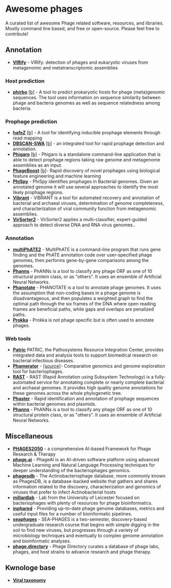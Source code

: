 # Awesome phages

A curated list of awesome Phage related software, resources, and libraries. Mostly command line based, and free or 
open-source. Please feel free to contribute!

## Annotation

- **[VIRify](https://github.com/EBI-Metagenomics/emg-viral-pipeline)** - VIRify: detection of phages and eukaryotic
viruses from metagenomic and metatranscriptomic assemblies

### Host prediction

- **[phirbo](https://github.com/aziele/phirbo)** [[b]](https://www.biorxiv.org/content/10.1101/2021.01.05.425417v1) -
A tool to predict prokaryotic hosts for phage (meta)genomic sequences. The tool uses information on sequence similarity
between phage and bacteria genomes as well as sequence
relatedness among bacteria.

### Prophage prediction

- **[hafeZ](https://github.com/Chrisjrt/hafeZ)** [[b]](https://www.biorxiv.org/content/10.1101/2021.07.21.453177v1) -
A tool for identifying inducible prophage elements through read mapping
- **[DBSCAN-SWA](https://github.com/HIT-ImmunologyLab/DBSCAN-SWA)**
[[b]](https://www.biorxiv.org/content/10.1101/2020.07.12.199018v1.full) - an integrated tool for rapid prophage detection
and annotation.
- **[Phigaro](https://github.com/bobeobibo/phigaro)** [[b]](https://www.biorxiv.org/content/10.1101/598243v1) -
Phigaro is a standalone command-line application that is able to detect prophage regions taking raw genome and
metagenome assemblies as an input.
- **[PhageBoost](https://github.com/ku-cbd/PhageBoost)**
[[b]](https://www.biorxiv.org/content/10.1101/2020.08.09.243022v1.full)- Rapid discovery of novel prophages using
biological feature engineering and machine learning
- **[PhiSpy](https://github.com/linsalrob/phispy)** - PhiSpy identifies prophages in Bacterial genomes. Given an
annotated genome it will use several approaches to identify the most likely prophage regions.
- **[Vibrant](https://github.com/AnantharamanLab/VIBRANT)** - VIBRANT is a tool for automated recovery and annotation
of bacterial and archaeal viruses, determination of genome completeness, and characterization of viral community
function from metagenomic assemblies.
- **[VirSorter2](https://github.com/jiarong/VirSorter2)** - VirSorter2 applies a multi-classifier, expert-guided
approach to detect diverse DNA and RNA virus genomes..

### Annotation

- **[multiPhATE2](https://github.com/carolzhou/multiPhATE2)** - MultiPhATE is a command-line program that runs gene
finding and the PhATE annotation code over user-specified phage genomes, then performs gene-by-gene comparisons among
the genomes.
- **[Phanns](https://github.com/Adrian-Cantu/PhANNs)** - PhANNs is a tool to classify any phage ORF as one of 10
structural protein class, or as "others". It uses an ensemble of Artificial Neural Networks.
- **[Phanotate](https://github.com/deprekate/PHANOTATE)** - PHANOTATE is a tool to annotate phage genomes. It uses the
assumption that non-coding bases in a phage genome is disadvantageous, and then populates a weighted graph to find the
optimal path through the six frames of the DNA where open reading frames are beneficial paths, while gaps and overlaps
are penalized paths.
- **[Prokka](https://github.com/tseemann/prokka)** - Prokka is not phage specific but is often used to annotate phages.

### Web tools

- **[Patric](https://www.patricbrc.org/)** PATRIC, the Pathosystems Resource Integration Center, provides integrated data and analysis tools to
support biomedical research on bacterial infectious diseases.
- **[Phamerator](https://phamerator.org/)** - [[source]](https://github.com/scresawn/phamerator)- Comparative genomics
and genome exploration tool for bacteriophages.
- **[RAST](https://rast.nmpdr.org/)** - RAST (Rapid Annotation using Subsystem Technology) is a fully-automated service
for annotating complete or nearly complete bacterial and archaeal genomes. It provides high quality genome annotations
for these genomes across the whole phylogenetic tree.
- **[Phaster](https://phaster.ca/)** - Rapid identification and annotation of prophage sequences within bacterial
genomes and plasmids.
- **[Phanns](https://edwards.sdsu.edu/phanns)** - PhANNs is a tool to classify any phage ORF as one of 10
structural protein class, or as "others". It uses an ensemble of Artificial Neural Networks.

##  Miscellaneous

- **[PHAGES2050](https://github.com/ptynecki/PHAGES2050)** - a comprehensive AI-based Framework for Phage Research & Therapy
- **[phage.ai](https://phage.ai/)** - PhageAI is an AI-driven software platform using advanced Machine Learning and
Natural Language Processing techniques for deeper understanding of the bacteriophages genomics.
- **[phagesdb](https://phagesdb.org/)** - The Actinobacteriophage database, more commonly known as PhagesDB, is a
database-backed website that gathers and shares information related to the discovery, characterization and genomics of
viruses that prefer to infect Actinobacterial hosts
- **[millardlab](http://millardlab.org/)** - Lab from the University of Leicester focused on bacteriophages with plenty
of resources for phage bioinformatics.
- **[inphared](https://github.com/RyanCook94/inphared)** - Providing up-to-date phage genome databases, metrics and
useful input files for a number of bioinformatic pipelines.
- **[seaphages](https://seaphages.org/)** - SEA-PHAGES is a two-semester, discovery-based undergraduate research course
that begins with simple digging in the soil to find new viruses, but progresses through a variety of microbiology
techniques and eventually to complex genome annotation and bioinformatic analyses.
- **[phage.directory](https://phage.directory/)** - Phage Directory curates a database of phage labs, phages, and host
strains to advance research and phage therapy.


## Kwnologe base

- **[Viral taxonomy](https://talk.ictvonline.org/ictv-reports/ictv_online_report/)**
